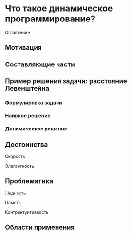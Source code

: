 # Что такое динамическое программирование?



Оглавление



## Мотивация







## Составляющие части



## Пример решения задачи: расстояние Левенштейна



### Формулировка задачи



### Наивное решение



### Динамическое решение



## Достоинства

Скорость

Элегантность

## Проблематика

Жадность

Память

Контринтуитивность



## Области применения